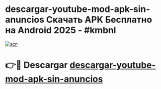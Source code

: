 # descargar-youtube-mod-apk-sin-anuncios Скачать APK Бесплатно на Android 2025 - #kmbnl

[![acn](https://github.com/user-attachments/assets/0f9c940e-d8b0-45ae-aac7-cd30a18b3e1c)](https://apps.freeplayer.one?title=descargar-youtube-mod-apk-sin-anuncios&ref=9RF)

# 👉🔴 Descargar [descargar-youtube-mod-apk-sin-anuncios](https://apps.freeplayer.one?title=descargar-youtube-mod-apk-sin-anuncios&ref=9RF)